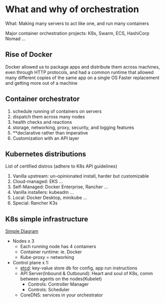 # What and why of orchestration
What:
Making many servers to act like one, and run many containers

Major container orchestration projects:
K8s, Swarm, ECS, HashiCorp Nomad ...

## Rise of Docker
Docker allowed us to package apps and distribute them across machines, even through HTTP protocols, and had a common runtime that allowed many different copies of the same app on a single OS
Faster replacement and getting more out of a machine

## Container orchestrator
1. schedule running of containers on servers
2. dispatch them across many nodes
3. health checks and reactions
4. storage, networking, proxy, security, and logging features
5. **declarative rather than imperative
6. Customization with an API layer

## Kubernetes distributions
List of certified distros (adhere to K8s API guidelines)
<!-- https://www.cncf.io/certification/software-conformance/ -->
1. Vanilla upstream: un-opinionated install, harder but customizable
2. Cloud-managed: EKS ...
3. Self-Managed: Docker Enterprise, Rancher ...
4. Vanilla installers: kubeadm ...
5. Local: Docker Desktop, minikube ...
6. Special: Rancher K3s

## K8s simple infrastructure
[Simple Diagram](diagrams/K8s-Simple-Infra.png)
- Nodes x 3
  - Each running node has 4 containers
  - Container runtime: ie. Docker
  - Kube-proxy = networking
- Control plane x 1:
  - [etcd](https://etcd.io/): key-value store db for config, app run instructions
  - API Server(Inbound & Outbound): Heart and soul of K8s, comm between agents on the nodes(Kubelet) 
    - Controls: Controller Manager
    - Controls: Scheduler
  - CoreDNS: services in your orchestrator
